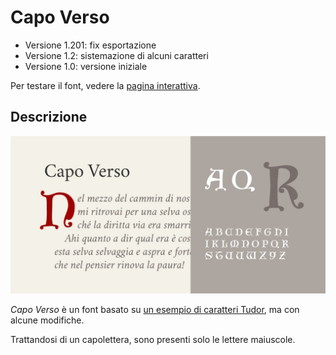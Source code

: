 # Capo Verso
* Versione 1.201: fix esportazione
* Versione 1.2: sistemazione di alcuni caratteri
* Versione 1.0: versione iniziale

Per testare il font, vedere la [pagina interattiva](https://m-casanova.github.io/CapoVerso/).

## Descrizione
![image](images/capo_verso.jpg)

_Capo Verso_ è un font basato su [un esempio di caratteri Tudor](https://archive.org/details/examplesofletter0000jlit/page/38/mode/2up), ma con alcune modifiche.

Trattandosi di un capolettera, sono presenti solo le lettere maiuscole.
